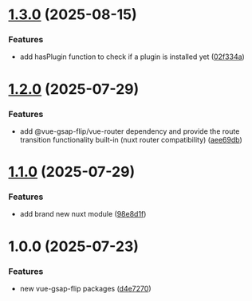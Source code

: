 # [1.3.0](https://github.com/lavolpecheprogramma/vue-gsap-flip/compare/@vue-gsap-flip/docs@1.2.0...@vue-gsap-flip/docs@1.3.0) (2025-08-15)


### Features

* add hasPlugin function to check if a plugin is installed yet ([02f334a](https://github.com/lavolpecheprogramma/vue-gsap-flip/commit/02f334a9fdccd5996fad57d47fb99ae1238f3f63))

# [1.2.0](https://github.com/lavolpecheprogramma/vue-gsap-flip/compare/@vue-gsap-flip/docs@1.1.0...@vue-gsap-flip/docs@1.2.0) (2025-07-29)


### Features

* add @vue-gsap-flip/vue-router dependency and provide the route transition functionality built-in (nuxt router compatibility) ([aee69db](https://github.com/lavolpecheprogramma/vue-gsap-flip/commit/aee69db2ba5d118c29219c4f0023dfd51f9cf14b))

# [1.1.0](https://github.com/lavolpecheprogramma/vue-gsap-flip/compare/@vue-gsap-flip/docs@1.0.0...@vue-gsap-flip/docs@1.1.0) (2025-07-29)


### Features

* add brand new nuxt module ([98e8d1f](https://github.com/lavolpecheprogramma/vue-gsap-flip/commit/98e8d1fc3b8a860a5a1bba609e5b0f4fa8219362))

# 1.0.0 (2025-07-23)


### Features

* new vue-gsap-flip packages ([d4e7270](https://github.com/lavolpecheprogramma/vue-gsap-flip/commit/d4e727068186b125248152d10e7ead20df6dd36c))
